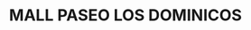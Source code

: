 ---
title: "MALL PASEO LOS DOMINICOS"
url: /las-condes/mall-paseo-los-dominicos/
shop: centro comercial
---